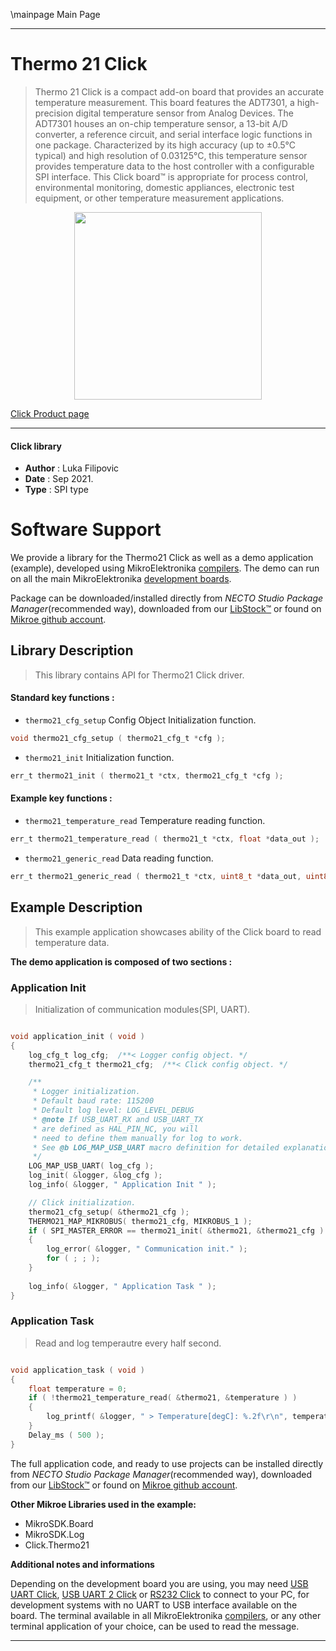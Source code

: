 \mainpage Main Page

---
# Thermo 21 Click

> Thermo 21 Click is a compact add-on board that provides an accurate temperature measurement. This board features the ADT7301, a high-precision digital temperature sensor from Analog Devices. The ADT7301 houses an on-chip temperature sensor, a 13-bit A/D converter, a reference circuit, and serial interface logic functions in one package. Characterized by its high accuracy (up to ±0.5°C typical) and high resolution of 0.03125°C, this temperature sensor provides temperature data to the host controller with a configurable SPI interface. This Click board™ is appropriate for process control, environmental monitoring, domestic appliances, electronic test equipment, or other temperature measurement applications.

<p align="center">
  <img src="https://download.mikroe.com/images/click_for_ide/thermo21_click.png" height=300px>
</p>

[Click Product page](https://www.mikroe.com/thermo-21-click)

---


#### Click library

- **Author**        : Luka Filipovic
- **Date**          : Sep 2021.
- **Type**          : SPI type


# Software Support

We provide a library for the Thermo21 Click
as well as a demo application (example), developed using MikroElektronika
[compilers](https://www.mikroe.com/necto-studio).
The demo can run on all the main MikroElektronika [development boards](https://www.mikroe.com/development-boards).

Package can be downloaded/installed directly from *NECTO Studio Package Manager*(recommended way), downloaded from our [LibStock&trade;](https://libstock.mikroe.com) or found on [Mikroe github account](https://github.com/MikroElektronika/mikrosdk_click_v2/tree/master/clicks).

## Library Description

> This library contains API for Thermo21 Click driver.

#### Standard key functions :

- `thermo21_cfg_setup` Config Object Initialization function.
```c
void thermo21_cfg_setup ( thermo21_cfg_t *cfg );
```

- `thermo21_init` Initialization function.
```c
err_t thermo21_init ( thermo21_t *ctx, thermo21_cfg_t *cfg );
```

#### Example key functions :

- `thermo21_temperature_read` Temperature reading function.
```c
err_t thermo21_temperature_read ( thermo21_t *ctx, float *data_out );
```

- `thermo21_generic_read` Data reading function.
```c
err_t thermo21_generic_read ( thermo21_t *ctx, uint8_t *data_out, uint8_t len );
```

## Example Description

> This example application showcases ability of the Click board to read temperature data.

**The demo application is composed of two sections :**

### Application Init

> Initialization of communication modules(SPI, UART).

```c

void application_init ( void )
{
    log_cfg_t log_cfg;  /**< Logger config object. */
    thermo21_cfg_t thermo21_cfg;  /**< Click config object. */

    /** 
     * Logger initialization.
     * Default baud rate: 115200
     * Default log level: LOG_LEVEL_DEBUG
     * @note If USB_UART_RX and USB_UART_TX 
     * are defined as HAL_PIN_NC, you will 
     * need to define them manually for log to work. 
     * See @b LOG_MAP_USB_UART macro definition for detailed explanation.
     */
    LOG_MAP_USB_UART( log_cfg );
    log_init( &logger, &log_cfg );
    log_info( &logger, " Application Init " );

    // Click initialization.
    thermo21_cfg_setup( &thermo21_cfg );
    THERMO21_MAP_MIKROBUS( thermo21_cfg, MIKROBUS_1 );
    if ( SPI_MASTER_ERROR == thermo21_init( &thermo21, &thermo21_cfg ) )
    {
        log_error( &logger, " Communication init." );
        for ( ; ; );
    }
    
    log_info( &logger, " Application Task " );
}

```

### Application Task

> Read and log temperautre every half second.

```c

void application_task ( void )
{
    float temperature = 0;
    if ( !thermo21_temperature_read( &thermo21, &temperature ) )
    {
        log_printf( &logger, " > Temperature[degC]: %.2f\r\n", temperature );
    }
    Delay_ms ( 500 );
}

```

The full application code, and ready to use projects can be installed directly from *NECTO Studio Package Manager*(recommended way), downloaded from our [LibStock&trade;](https://libstock.mikroe.com) or found on [Mikroe github account](https://github.com/MikroElektronika/mikrosdk_click_v2/tree/master/clicks).

**Other Mikroe Libraries used in the example:**

- MikroSDK.Board
- MikroSDK.Log
- Click.Thermo21

**Additional notes and informations**

Depending on the development board you are using, you may need
[USB UART Click](http://shop.mikroe.com/usb-uart-click),
[USB UART 2 Click](http://shop.mikroe.com/usb-uart-2-click) or
[RS232 Click](http://shop.mikroe.com/rs232-click) to connect to your PC, for
development systems with no UART to USB interface available on the board. The
terminal available in all MikroElektronika
[compilers](http://shop.mikroe.com/compilers), or any other terminal application
of your choice, can be used to read the message.

---
